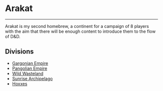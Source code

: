 # Arakat
* * *

Arakat is my second homebrew, a continent for a campaign of 8 players with the aim that there will be enough content to introduce them to the flow of D&D.

## Divisions

* [Gargonian Empire](./gargonian.html)
* [Pangolian Empire](./pangolian.html)
* [Wild Wasteland](./wasteland.html)
* [Sunrise Archipelago](./sunrise.html)
* [Hoxxes](./hoxxes.html)
